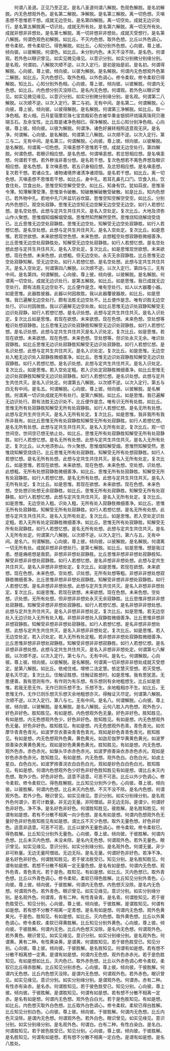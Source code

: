 <!-- { "loadSidebar": true } -->
　　何谓八圣道。正见乃至正定。是名八圣道何谓八解脱。色观色解脱。是名初解脱。内无色想观外色。是名第二解脱。净解脱。是名第三解脱。离一切色想。灭嗔恚想不思惟若干想。成就无边空处。是名第四解脱。离一切空处。成就无边识处行。是名第五解脱离一切识处。成就无所有处。是名第六解脱。离一切无所有处。成就非想非非想处。是名第七解脱。离一切非想非非想处。成就灭受想行。是名第八解脱。何谓色观色初解脱。如比丘。不灭内色想。取外色想。比丘以外色调心。修令柔软。修令柔软已。得色解脱。如比丘。心知分别外色想。心向彼。尊上彼。倾向彼。以彼解脱。何谓色。如比丘。未分别内色。未灭不没不除。是名色。何谓观。若外色以眼识曾见。如实见微见缘见。以意识分别。如实分别微分别缘分别。是名观。何谓初。八解脱次顺不逆。以次入定行。是初是始是前。是名初。何谓得解脱。心向彼。尊上彼。倾向彼。以彼为解脱。是名解脱。何谓内无色想观外色第二解脱。如比丘。灭内色想已。取外色相。以外色调心。修令柔软。修令柔软已得解脱。知比丘。心知分别外色相。心向彼。尊上彼。倾向彼。以彼解脱。何谓内无色想。如比丘。内色想分别灭没除已。是名内无色想。何谓观。若外色以眼识曾见。如实见微见缘见。以意识分别。如实分别微分别缘分别。是名观。何谓第二八解脱。以次顺不逆。以次入定行。第二与初。无有中间。是名第二。何谓解脱。心向彼。尊上彼。倾向彼。以彼得解脱。是名解脱。何谓第三净解脱。如比丘。取一净色相。若火相。日月星宿摩尼珠七宝宫殿彩色衣被华果金银铜环琉璃真珠珂贝珊瑚玉石。及余宝性。比丘取是诸净色相已。得净解脱。比丘心知分别净色相。心向彼。尊上彼。倾向彼。以彼为解脱。何谓净。诸色好展转相照适意观无厌。是名净。何谓解。心向彼。是名解脱。何谓第三八解脱。以次顺不逆。以次入定行。第三与二。无有中间。是名第三。何谓解脱。心向彼。尊上彼。倾向彼。以彼解脱。是名解脱。何谓离一切色想。灭嗔恚想不思惟若干想。成就无边空处行。第四解脱。何谓色想。若眼识相应想。是名色想。何谓嗔恚想。若忿怒相应想。是名嗔恚想。何谓若干想。若外秽浊非善分想。是名若干想。复次色想若不离色界想及眼识相应想。是名色想。复次嗔恚想。若五识身相应想。及忿怒相应想。是名嗔恚想。复次若干想。若诸众生。诸物诸境界诸清净诸烦恼。是名若干想。如比丘。离一切色想。灭嗔恚想不思惟若干想。如比丘。身中孔。若耳孔鼻孔口门。饮食入处。饮食住处。饮食出处。思惟空知空解空受空。如比丘。知身有饮。犹如蒜皮。思惟渐令薄。知薄解薄受薄。思惟渐令破散。知破散解破散受破散。如是比丘。知内色想已。若外物中孔。若地中孔穴井盆坑谷坎窟。思惟空知空解空受空。如比丘。分别内外色想已。观空处寂静。思惟无边空知无边空解无边空受无边空。如行人若想忆想。是名空处想。此想与定共生共住共灭。是名入空处定。复次比丘。大地及须弥山作火聚想。思惟烟知烟解烟受烟。思惟然知然解然受然。思惟烧知烧解烧受烧已。比丘思惟无边空处寂静胜。思惟无边空处。知解受无边空处寂静胜。如行人若想忆想。是名空处想。此想与定共生共住共灭。是名入空处定。复次比丘。如是思惟。若现世欲想。未来欲想现世色想。未来色想。此想粗空处想寂静胜微细善净。比丘思惟无边空处寂静胜处。知解受无边空处寂静胜。如行人若想忆想。是名空处想此想与定共生共住共灭。是名入空处定。复次比丘。如是思惟现世欲想。未来欲想。现在色想。未来色想。此想粗。但无边空处。永灭无余寂静胜。比丘思惟无边空处寂静知解。受无边空处。如行人若想忆想。是名空处想。此想与定共生共住共灭。是名入空处定。何谓第四八解脱。以次顺不逆。以次入定行。第四与三。无有中间。是名第四。何谓解脱。心向彼。尊上彼。倾向彼。以彼解脱。是名解脱。何谓离一切空处。成就无边识处行。是第五解脱。如比丘。如是思惟。我已成就无边空处行。颇有法胜无边空处不。比丘便作是念。唯有空处行。如人以大器覆小器。如是思惟。此器胜彼器。此器以何因故胜。我以此器覆彼器故。如比丘。如是思惟。我已遍解无边空处行。颇有法胜无边空处不。比丘便作是念。唯有识胜无边空处行。识以何因故胜。我以识遍解无边空处故。如比丘思惟无边识处寂静知解受无边识处寂静。如行人若想忆想。是名识处想。此想与定共生共住共灭。是名入识处定。复次比丘如是思惟。若现在欲想。未来欲想。现在色想。未来色想。空处想等粗识处想寂静胜。比丘思惟无边识处寂静胜知解受无边识处寂静胜。如行人若想忆想。是名识处想。此想与定共生共住共灭是名入识处定。复次比丘。如是思惟。若现在欲想。未来欲想。现在色想。未来色想。空处想等。但识处永灭无余。唯识处寂静胜。如比丘思惟无边识处寂静胜知解受无边识处寂静胜。如行人若想忆想。是名识处想。此想与定共生共住共灭。是名入识处定。复次比丘。如是思惟。无边空处入粗无边识处入寂静胜微细善净。如比丘。思惟无边识处寂静胜知解受无边识处寂静胜。如行人若想忆想。是名识处想。此想与定共生共住共灭。是名入识处定。复次比丘。如是思惟。若入空处定粗。若入识处定寂静胜微细善净。如比丘思惟无边识处寂静胜知解受无边识处寂静胜。如行人若想忆想。是名识处想。此想与定共生共住共灭。是名入识处定。何谓第五八解脱。以次顺不逆。以次入定行。第五与四无有中间。是名五。何谓解脱。心向彼。尊上彼。倾向彼。以彼解脱。是名解脱。何谓离一切识处成就无所有处行。是第六解脱。如比丘。如是思惟。我已遍解无边识处行。颇有法胜无边识处不。比丘便作是念。唯有识无所有处胜。如比丘。思惟无所有处寂静胜知解受无所有处寂静胜。如行人若想忆想。是名无所有处想。此想与定共生共住共灭。是名入无所有处定。复次比丘。如是思惟。我非我所有我所非我有。如比丘思惟无所有处寂静胜知解受无所有处寂静胜。如行人若想忆想。是名无所有处想。此想与定共生共住共灭。是名入无所有处定。复次比丘。观一切世间空。世间空已想无依止处。如比丘。思惟无所有处寂静胜知解受无所有处寂静胜。如行人若想忆想。是名无所有处想。此想与定共生共住共灭。是名入无所有处定。复次比丘。以大地须弥山。作火聚想。思惟烟知解受烟。思惟然知解受然。思惟烧知解受烧烧已。比丘思惟无所有处寂静胜。知解受无所有处想寂静胜。如行人若想忆想。是名无所有处想。此想与定共生共住共灭。是名入无所有处定。复次比丘。如是思惟。若现在欲想。未来欲想。现在色想。未来色想。空处想。识处想。此想粗。无所有处想寂静胜微细善净。如比丘。思惟无所有处寂静胜。知解受无所有处寂静胜。如行人若想忆想。是名无所有处想。此想与定共生共住共灭。是名入无所有处定。复次比丘。如是思惟。若现在欲想。未来欲想。现在色想。未来色想。空处想识处想无余寂静胜。如比丘。思惟无所有处寂静胜。知解受无所有处寂静胜。如行人若想忆想。此想与定共生共住共灭。是名入无所有处定。复次比丘。如是思惟。无边空处入粗。识处入粗。无所有处入寂静胜微细善净。如比丘。思惟无所有处寂静胜。知解受无所有处寂静胜。如行人若想忆想。是名无所有处想。此想与定共生共住共灭。是名入无所有处定。复次比丘。如是思惟。若入空处定识处定粗。若入无所有处定寂静胜微细善净。如比丘。思惟无所有处寂静胜。知解受无所有处寂静胜。如行人若想忆想。是名无所有处想。此想与定共生共住共灭。是名入无所有处定。何谓第六八解脱。以次顺不逆。以次入定行。第六与五。无有中间。是名六。何谓解脱。心向彼。尊上彼。倾向彼。以彼解脱。是名解脱。何谓离一切无所有处。成就非想非非想处行。是第七解脱。如比丘。如是思惟。想是我过患。想是痈疮想是我箭。非想非非想处寂静胜。比丘思惟非想非非想处寂静胜知。解受非想非非想处寂静胜。如行人若想忆想。是名非想非非想处想。此想与定共生共住共灭。是名入非想非非想处定。复次比丘。如是思惟。若现在欲想。未来欲想。现在色想。未来色想。空处想。识处想。无所有处想等粗。非想非非想处想寂静胜微细善净。比丘思惟非想非非想处寂静胜。知解受非想非非想处寂静胜。如行人若想忆想。是名非想非非想处想。此想与定共生共住共灭。是名入非想非非想处定。复次比丘。如是思惟。若现在欲想。未来欲想。现在色想。未来色想。空处想。识处想。无所有处想。但非想非非想处永灭无余寂静胜。比丘思惟非想非非想处寂静胜。知解受非想非非想处寂静胜。如行人若想忆想。是名非想非非想处想。此想与定共生共住共灭。是名入非想非非想处定。复次比丘。如是思惟。若无边空处入无边识处入无所有处入粗。非想非非想处入寂静胜微细善净。比丘思惟非想非非想寂静胜。知解受非想非非想处寂静胜。如行人若想忆想。是名非想非非想处想。此想与定共生共住共灭。是名入非想非非想处定。复次比丘。如是思惟。若入无边空处定。若入识处定。若入无所有处定粗。若非想非非想处寂静胜微细善净。比丘思惟非想非非想处寂静胜。知解受非想非非想寂静胜。如行人若想忆想。是名非想非非想处想。此想与定共生共住共灭。是名入非想非非想处定。何谓第七八解脱。以次顺不逆。以次入定行。第七与六。无有中间。是名七。何谓解脱。心向彼。尊上彼。倾向彼。以彼解脱。是名解脱。何谓离一切非想非非想处成就灭受想定。是第八解脱。如比丘。依戒住戒。增修二法定慧。依定慧灭受想。若灭受想。是名灭尽定。复次比丘。住触证胜想。住触证胜想时。如是思惟。我有思犹恶。无思便善。我有思则有作。有作则为有乐想。有乐想则有余地粗想生。比丘如是思惟。若我无思无作。无作已则乐想不生。乐想不生。余地粗相亦不生。如比丘。无思惟无作。无作已则乐想灭乐想灭余地粗想亦灭。得触证灭尽定。何谓第八解脱。次顺不逆。以次入定行。第八与七。无有中间。是名八。何谓解脱。心向彼。尊上彼。倾向彼。以彼解脱。是名解脱。是名八解脱。云何八胜入内色想。观外色少。好色非好色。胜知胜见。有如是想。内色想观外色无量。好色非好色。胜知胜见。有如是想。内无色想观外色少。好色非好色。胜知胜见。有如是想。内无色想观外色无量。好色非好色。胜知胜见。有如是想。内无色想观外色青。青色青光。如优摩华青青色青光。如波罗奈衣善染青青色青光。观如是妙色青青色青光。胜知胜见。有如是想。内无色想观外色黄。黄色黄光。如迦尼伽罗华黄黄色黄光。如波罗捺善染衣黄黄色黄光。观如是妙色黄黄色黄光。胜知胜见。有如是想。内无色想。观外色赤。赤色赤光。如槃头华赤赤色赤光。如波罗捺善染衣赤赤色赤光。观如是妙色赤赤色赤光。胜知胜见。有如是想。内无色想。观外色白。白色白光。如卤土星白。白色白光。如波罗捺善浣衣白白色白光。观如是妙色白白色白光。胜知胜见。有如是想。何谓内色想观外色少好色非好色胜知胜见有如是想。谓比丘未灭内色想。取外少色。好色非好色。适意不适意。可恶不可恶。比丘以外少色调心。修令柔软。修令柔软已。得色胜解脱。比丘知见分别外少色。心向彼。尊上彼。倾向彼。以彼胜解。何谓内色想。比丘未灭内色想。不灭不没不除。是名内色想。何谓观外色。若外少色。眼识曾见。如实见缘见。意识分别。如实分别缘分别。是名观外色何谓少。若可计数量。非无边无量。非阿僧祇。非无边无际。是谓少。何谓好色非好色。净不净。是名好色非好色。何谓胜知胜见。彼胜解。是名胜知胜见。何谓有如是想。若有不分散不相离一向少色想。是名有如是想。何谓内色想观外色无量好色非好色胜知胜见有如是想。谓比丘不灭少色想。取外无量色想。好色非好色。适意非适意。可恶不可恶。比丘以彼外无量色调心。修令柔软。修令柔软已。得色胜解。比丘知见分别外无量色。心向彼。尊上彼。倾向彼。于彼胜解。何谓内色想。比丘未灭内色想。未没未除。是名内无色想。何谓观外色。若外无量色。眼识曾见。如实见缘见。意识分别。如实分别缘分别。是名观外色。何谓无量。非少非可称量。无边无量阿僧祇。无边无际。是名无量。何谓好色非好色。若净不净。是名好色非好色。何谓胜知胜见。若于彼法胜受已。知见分别。是名胜知胜见。何谓有如是想。若想不分散不相离一定无量色想。是名有如是想。何谓内无色想。观外色青。青色青光。若于是色。胜知见。有如是想。如比丘。灭内色想已。取外青色想。比丘以外青色调心。修令柔软。柔软已得色胜解。比丘知见分别外青色。心向彼。尊上彼。倾向彼。于彼胜解。何谓内无色想。内色想灭没除。是名内无色想。何谓观外色。若外青色。眼识曾见。如实见缘见。意识分别。如实分别缘分别。是名观外色。何谓青。青有二种。有性青染青。是名青。何谓胜知见。若于彼色胜受已。知见分别。心向彼。尊上彼。倾向彼。于彼胜解。是谓胜知见。何谓有如是想。若有想不分散不相离一定青想。是名有如是想。何谓内无色想。观外色黄黄光。于是色。胜知见。有如是想。如比丘。灭内色想。取外黄色想。比丘以外黄色调心。修令柔软。柔软已得黄胜解。比丘知见分别外黄色。心向彼。尊上彼。倾向彼。于彼胜解。何谓内无色。比丘内色想灭没除。是名内无色想。何谓观外色。若外黄色。眼识曾见。如实见缘见。意识分别。如实分别缘分别。是名观外色。何谓黄。黄有二种。有性黄染黄。是谓黄。何谓胜知见。若于彼色胜受已。知见分别。心向彼。尊上彼。倾向彼。于彼胜解。是名胜知见。何谓有如是想。若有想不分散不相离想一定黄。是谓有如是想。何谓内无色想。观外色赤赤光。若于是色胜知见。有如是想如比丘。灭内色已。取外赤色想。比丘以外赤色调心修令柔软。柔软已比丘得赤胜解。比丘知见分别赤色。心向彼。尊上彼。倾向彼。于彼胜解。何谓内无色想。比丘内色想灭没除。是谓内无色想。何谓观外色。若外赤色。眼识曾见。如实见缘见。意识分别。如实分别缘分别。是谓观外色。何谓赤。赤有二种。有性赤有染赤。是名赤。何谓胜知见。若于彼色胜受已。知见分别。心向彼。尊上彼。倾向彼。于彼胜解。是谓胜知见。何谓有如是想。若有想不分散不相离一定赤。是名有如是想。何谓内无色想。观外色白白光。若于是色胜知见。有如是想。如比丘。内色想灭取外白色想。比丘取外白色调心。修令柔软。柔软已得白胜解。比丘知见分别白色。心向彼。尊上彼。倾向彼。于彼胜解。何谓内无色想。比丘内色灭没除。是谓内无色想。何谓观外色。若外白色。眼识曾见。如实见缘见。意识分别。如实分别缘分别。是名观外色。何谓白。白有二种。有性白染白。是名白。何谓胜知见。若于彼色胜受已。知见分别。心向彼。尊上彼。倾向彼。于彼胜解。是名胜知见。何谓有如是想。若有想不分散不相离一定白色。是谓有如是想。是名八胜处。

